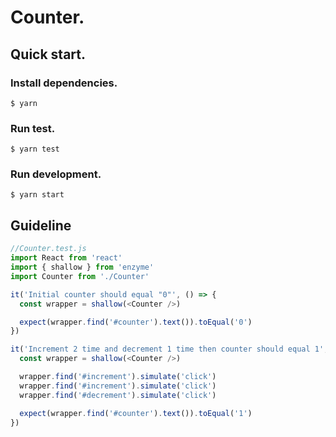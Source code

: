 # Counter.

## Quick start.

### Install dependencies.

```
$ yarn
```

### Run test.

```
$ yarn test
```

### Run development.

```
$ yarn start
```

## Guideline

```javascript
//Counter.test.js
import React from 'react'
import { shallow } from 'enzyme'
import Counter from './Counter'

it('Initial counter should equal "0"', () => {
  const wrapper = shallow(<Counter />)

  expect(wrapper.find('#counter').text()).toEqual('0')
})

it('Increment 2 time and decrement 1 time then counter should equal 1', () => {
  const wrapper = shallow(<Counter />)

  wrapper.find('#increment').simulate('click')
  wrapper.find('#increment').simulate('click')
  wrapper.find('#decrement').simulate('click')

  expect(wrapper.find('#counter').text()).toEqual('1')
})
```

